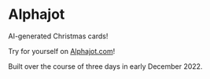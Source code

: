 # Alphajot

AI-generated Christmas cards!

Try for yourself on <a href="https://alphajot.com">Alphajot.com</a>!

Built over the course of three days in early December 2022.
